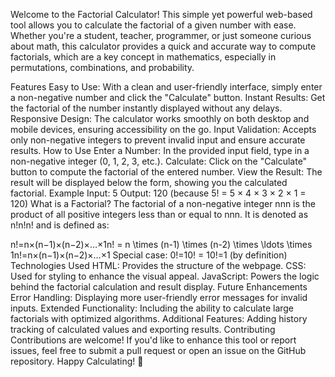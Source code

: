  Welcome to the Factorial Calculator! This simple yet powerful web-based tool allows you to calculate the factorial of a given number with ease. Whether you're a student, teacher, programmer, or just someone curious about math, this calculator provides a quick and accurate way to compute factorials, which are a key concept in mathematics, especially in permutations, combinations, and probability.

Features
Easy to Use: With a clean and user-friendly interface, simply enter a non-negative number and click the "Calculate" button.
Instant Results: Get the factorial of the number instantly displayed without any delays.
Responsive Design: The calculator works smoothly on both desktop and mobile devices, ensuring accessibility on the go.
Input Validation: Accepts only non-negative integers to prevent invalid input and ensure accurate results.
How to Use
Enter a Number: In the provided input field, type in a non-negative integer (0, 1, 2, 3, etc.).
Calculate: Click on the "Calculate" button to compute the factorial of the entered number.
View the Result: The result will be displayed below the form, showing you the calculated factorial.
Example
Input: 5
Output: 120 (because 5! = 5 × 4 × 3 × 2 × 1 = 120)
What is a Factorial?
The factorial of a non-negative integer nnn is the product of all positive integers less than or equal to nnn. It is denoted as n!n!n! and is defined as:

n!=n×(n−1)×(n−2)×…×1n! = n \times (n-1) \times (n-2) \times \ldots \times 1n!=n×(n−1)×(n−2)×…×1
Special case: 0!=10! = 10!=1 (by definition)
Technologies Used
HTML: Provides the structure of the webpage.
CSS: Used for styling to enhance the visual appeal.
JavaScript: Powers the logic behind the factorial calculation and result display.
Future Enhancements
Error Handling: Displaying more user-friendly error messages for invalid inputs.
Extended Functionality: Including the ability to calculate large factorials with optimized algorithms.
Additional Features: Adding history tracking of calculated values and exporting results.
Contributing
Contributions are welcome! If you'd like to enhance this tool or report issues, feel free to submit a pull request or open an issue on the GitHub repository.
Happy Calculating! 🎉
